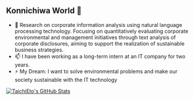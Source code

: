 ## Konnichiwa World 👋

<!--
**TaichiEto/TaichiEto** is a ✨ _special_ ✨ repository because its `README.md` (this file) appears on your GitHub profile.

Here are some ideas to get you started:

- 🔭 I’m currently working on ...
- 🌱 I’m currently learning ...
- 👯 I’m looking to collaborate on ...
- 🤔 I’m looking for help with ...
- 💬 Ask me about ...
- 📫 How to reach me: ...
- 😄 Pronouns: ...
- ⚡ Fun fact: ...
-->

- 🔭 Research on corporate information analysis using natural language processing technology. Focusing on quantitatively evaluating corporate environmental and management initiatives through text analysis of corporate disclosures, aiming to support the realization of sustainable business strategies.
- 📫 I have been working as a long-term intern at an IT company for two years.
- ⚡ My Dream: I want to solve environmental problems and make our society sustainable with the IT technology

[![TaichiEto's GitHub Stats](https://github-readme-stats-git-master-taichietos-projects.vercel.app/api?username=TaichiEto&count_private=true&show_icons=true&theme=github_dark)](https://github-readme-stats-git-master-taichietos-projects.vercel.app/api?username=TaichiEto&count_private=true&show_icons=true&theme=github_dark
)




